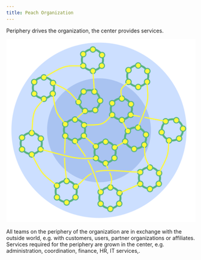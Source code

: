 ```yaml
---
title: Peach Organization
---
```



Periphery drives the organization, the center provides services.

![A Peach Organization](img/structural-patterns/peach-organization.png)

All teams on the periphery of the organization are in exchange with the outside world, e.g. with customers, users, partner organizations or affiliates. Services required for the periphery are grown in the center, e.g. administration, coordination, finance, HR, IT services,.